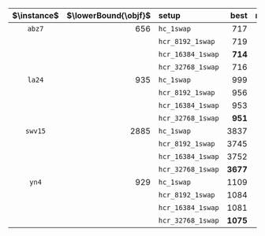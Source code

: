 |$\instance$|$\lowerBound{\objf}$|setup|best|mean|med|sd|med(t)|med(FEs)|
|:-:|--:|:--|--:|--:|--:|--:|--:|--:|
|`abz7`|656|`hc_1swap`|717|800|798|28|**0s**|**16'978**|
|||`hcr_8192_1swap`|719|734|734|**5**|83s|17'711'879|
|||`hcr_16384_1swap`|**714**|732|**733**|6|91s|18'423'530|
|||`hcr_32768_1swap`|716|**732**|**733**|6|73s|15'707'437|
|`la24`|935|`hc_1swap`|999|1095|1086|56|**0s**|**6'612**|
|||`hcr_8192_1swap`|956|**975**|**976**|**6**|84s|35'242'182|
|||`hcr_16384_1swap`|953|976|**976**|7|80s|34'437'999|
|||`hcr_32768_1swap`|**951**|979|980|8|90s|36'493'494|
|`swv15`|2885|`hc_1swap`|3837|4108|4108|137|**1s**|**104'598**|
|||`hcr_8192_1swap`|3745|3881|3886|**37**|91s|12'892'041|
|||`hcr_16384_1swap`|3752|3859|3861|42|92s|11'756'497|
|||`hcr_32768_1swap`|**3677**|**3853**|**3858**|37|89s|11'562'962|
|`yn4`|929|`hc_1swap`|1109|1222|1220|48|**0s**|**31'789**|
|||`hcr_8192_1swap`|1084|1117|1118|11|89s|13'258'408|
|||`hcr_16384_1swap`|1081|1115|**1115**|**11**|91s|14'804'358|
|||`hcr_32768_1swap`|**1075**|**1114**|1116|13|85s|13'126'688|
